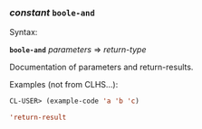 ### <em>constant</em> <strong>`boole-and`</strong>

Syntax:

<strong>`boole-and`</strong> <em>parameters</em> => <em>return-type</em>

Documentation of parameters and return-results.

Examples (not from CLHS...):

```lisp
CL-USER> (example-code 'a 'b 'c)

'return-result
```
